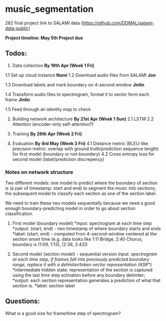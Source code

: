 # music_segmentation
282 final project
link to SALAMI data (https://github.com/DDMAL/salami-data-public)

**Project timeline: May 5th Project due**

## Todos:
1. Data collection **By 19th Apr (Week 1 Fri)**

  1.1 Set up cloud instance **Nami**
  1.2 Download audio files from SALAMI **Jon**

  1.3 Download labels and mark boundary on 4-second window **Jinlin**

  1.4 Transform audio files to spectrogram, format it to vector form each frame **Jinlin**

1.5 Feed through an identity map to check

2. Building network architecture **By 21st Apr (Week 1 Sun)**
2.1 LSTM
2.2 Attention (encoder-only self-attention?)

3. Training **By 26th Apr (Week 2 Fri)**

4. Evaluation **By 4rd May (Week 3 Fri)**
4.1 Distance metric (BLEU-like precision metric: overlap with ground truth/prediction sequence length) for first model (boundary or not-boundary)
4.2 Cross entropy loss for second model (label/prediction discrepency)

### Notes on network structure
Two different models: one model to predict where the boundary of section is (a pair of timestamp: start and end) to segment the music into sections; the subsequent model to classify each section as one of the section label.

We need to train these two models sequentially because we need a good enough boundary-predicting model in order to go about section classification. 

1. First model (boundary model)
*input: spectrogram at each time step
*output: (start, end) - two timestamp of where boundary starts and ends
*label: (start, end) - computed from 4-second-window centered at the section onset time (e.g. data looks like 1:11 Bridge, 2:40 Chorus; boundary is (1:09, 1:13), (2:38, 2:42))

2. Second model (section model) - sequential version 
*input: spectrogram at each time step, if frames fall into previously predicted boundary range, replace it with a delimiter/token vector representation (ASK**)
*intermediate hidden state: representation of the section is captured using the last time step activation before any boundary delimiter; 
*output: each section representation generates a prediction of what that section is.
*label: section label

## Questions:
What is a good size for frame/time step of spectrogram? 

